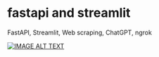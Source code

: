 # fastapi and streamlit
FastAPI, Streamlit, Web scraping, ChatGPT, ngrok

[![IMAGE ALT TEXT](https://i.ytimg.com/vi/AhbYjEKIqRQ/maxresdefault.webp)](https://www.youtube.com/embed/AhbYjEKIqRQ "FastAPI, Streamlit, Web scraping, ChatGPT, ngrok")


